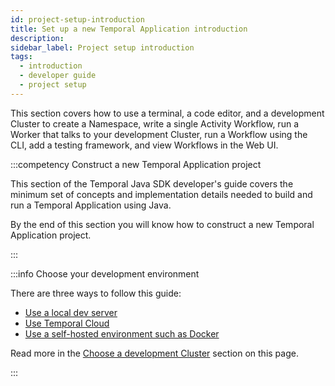 ```yaml
---
id: project-setup-introduction
title: Set up a new Temporal Application introduction
description:
sidebar_label: Project setup introduction
tags:
  - introduction
  - developer guide
  - project setup
---
```


This section covers how to use a terminal, a code editor, and a development Cluster to create a Namespace, write a single Activity Workflow, run a Worker that talks to your development Cluster, run a Workflow using the CLI, add a testing framework, and view Workflows in the Web UI.

:::competency Construct a new Temporal Application project

This section of the Temporal Java SDK developer's guide covers the minimum set of concepts and implementation details needed to build and run a Temporal Application using Java.

By the end of this section you will know how to construct a new Temporal Application project.

:::

:::info Choose your development environment

There are three ways to follow this guide:

- [Use a local dev server](/java/choose-dev-cluster#local-dev-server)
- [Use Temporal Cloud](/java/choose-dev-cluster#temporal-cloud)
- [Use a self-hosted environment such as Docker](/java/choose-dev-cluster#self-hosted-temporal-cluster)

Read more in the [Choose a development Cluster](/java/choose-dev-cluster) section on this page.

:::
